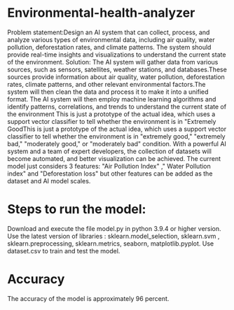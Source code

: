 # Environmental-health-analyzer
Problem statement:Design an AI system that can collect, process, and analyze various types of environmental data, including air quality, water pollution, deforestation rates, and climate patterns. The system should provide real-time insights and visualizations to understand the current state of the environment. 
Solution: The AI system will gather data from various sources, such as sensors, satellites, weather stations, and databases.These sources provide information about air quality, water pollution, deforestation rates, climate patterns, and other relevant environmental factors.The system will then clean the data and process it to make it into a unified format. The AI system will then employ machine learning algorithms and identify patterns, correlations, and trends to understand the current state of the environment
This is just a prototype of the actual idea, which uses a support vector classifier to tell whether the environment is in "Extremely GoodThis is just a prototype of the actual idea, which uses a support vector classifier to tell whether the environment is in "extremely good," "extremely bad," "moderately good," or "moderately bad" condition.
With a powerful AI system and a team of expert developers, the collection of datasets will become automated, and better visualization can be achieved.
The current model just considers 3 features: "Air Pollution Index" ," Water Pollution index" and "Deforestation loss" but other features can be added as the dataset and AI model scales.

# Steps to run the model:
Download and execute the file model.py in python 3.9.4 or higher version.
Use the latest version of libraries : sklearn.model_selection, sklearn.svm , sklearn.preprocessing, sklearn.metrics, seaborn, matplotlib.pyplot.
Use dataset.csv to train and test the model.

# Accuracy
The accuracy of the model is approximately 96 percent.
